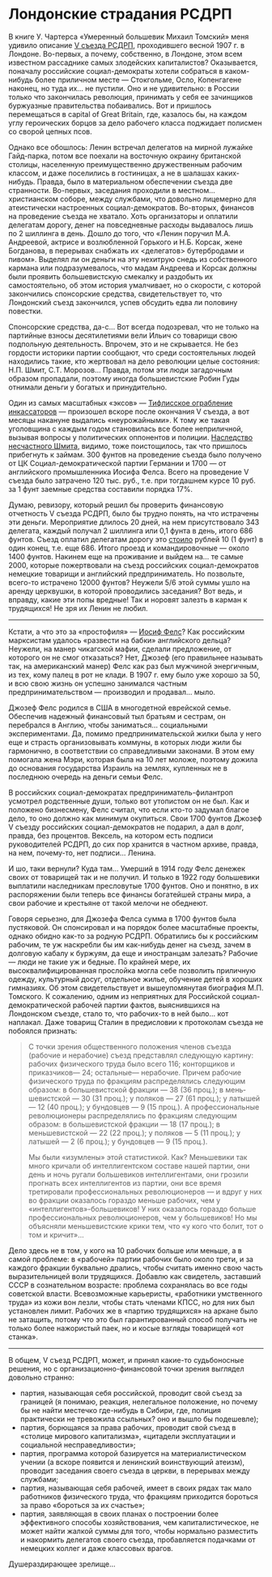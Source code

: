 # Лондонские страдания РСДРП

В книге У. Чартерса «Умеренный большевик Михаил Томский» меня удивило описание [V съезда РСДРП](https://w.wiki/Dkjf), проходившего весной 1907 г. в Лондоне. Во-первых, а почему, собственно, в Лондоне, этом всем известном рассаднике самых злодейских капиталистов? Оказывается, поначалу российские социал-демократы хотели собраться в каком-нибудь более приличном месте — Стокгольме, Осло, Копенгагене наконец, но туда их… не пустили. Оно и не удивительно: в России только что закончилась революция, принимать у себя ее зачинщиков буржуазные правительства побаивались. Вот и пришлось перемещаться в capital of Great Britain, где, казалось бы, на каждом углу героических борцов за дело рабочего класса поджидает полисмен со сворой цепных псов. 

Однако все обошлось: Ленин встречал делегатов на мирной лужайке Гайд-парка, потом все поехали на восточную окраину британской столицы, населенную преимущественно дружественным рабочим классом, и даже поселились в гостиницах, а не в шалашах каких-нибудь. Правда, было в материальном обеспечении съезда две странности. Во-первых, заседания проходили в местном… христианском соборе, между службами, что довольно лицемерно для атеистически настроенных социал-демократов. Во-вторых, финансов на проведение съезда не хватало. Хоть организаторы и оплатили делегатам дорогу, денег на повседневные расходы выдавалось лишь по 2 шиллинга в день. Дошло до того, что «Ленин поручил М.А. Андреевой, актрисе и возлюбленной Горького и Н.Б. Корсак, жене Богданова, в перерывах снабжать их <делегатов> бутербродами и пивом». Выделял ли он деньги на эту нехитрую снедь из собственного кармана или подразумевалось, что мадам Андреева и Корсак должны были проявить большевистскую смекалку и раздобыть их самостоятельно, об этом история умалчивает, но о скорости, с которой закончились спонсорские средства, свидетельствует то, что Лондонский съезд закончился, успев обсудить едва ли половину повестки.

Спонсорские средства, да-с… Вот всегда подозревал, что не только на партийные взносы десятилетиями вели Ильич со товарищи свою подпольную деятельность. Впрочем, это и не скрывается. Не без гордости историки партии сообщают, что среди состоятельных людей находились такие, кто жертвовал на дело революции целые состояния: Н.П. Шмит, С.Т. Морозов… Правда, потом эти люди загадочным образом пропадали, поэтому иногда большевистские Робин Гуды отнимали деньги у богатых и принудительно. 

Один из самых масштабных «эксов» — [Тифлисское ограбление инкассаторов](https://w.wiki/APZE) — произошел вскоре после окончания V съезда, а вот  месяцы накануне выдались «неурожайными». К тому же такая уголовщина с каждым годом становилась все более неприличной, вызывая вопросы у политических оппонентов и полиции. [Наследство несчастного Шмита](https://yababay.github.io/longread/echo-1917/shmit/), видимо, тоже поистощилось, так что пришлось прибегнуть к займам. 300 фунтов на проведение съезда было получено от ЦК Социал-демократической партии Германии и 1700 — от английского промышленника Иосифа Фелса. Всего на проведение V съезда было затрачено 120 тыс. руб., т.е. при тогдашнем курсе 10 руб. за 1 фунт заемные средства составили порядка 17%.

Думаю, ревизору, который решил бы проверить финансовую отчетность V съезда РСДРП, было бы трудно понять, на что истрачены эти деньги. Мероприятие длилось 20 дней, на нем присутствовало 343 делегата, каждый получал 2 шиллинга или 0,1 фунта в день, итого 686 фунтов. Съезд оплатил делегатам дорогу это [стоило](https://yakapitalist.ru/finansy/ceny-na-proezd-v-poezde-v-19-veke/#___19_20) рублей 10 (1 фунт) в один конец, т.е. еще 686. Итого проезд и командировочные — около 1400 фунтов. Накинем еще на проживание и выйдем на… те самые 2000, которые пожертвовали на съезд российских социал-демократов немецкие товарищи и английский предприниматель. Но позвольте, всего-то истрачено 12000 фунтов? Неужели 5/6 этой суммы ушло на аренду церквушки, в которой проводились заседания? Вот ведь, и вправду, какие эти попы вредные! Так и норовят залезть в карман к трудящихся! Не зря их Ленин не любил.

***

Кстати, а что это за «простофиля» — [Иосиф Фелс](https://en.wikipedia.org/wiki/Joseph_Fels)? Как российским марксистам удалось «развести на бабки» английского дельца? Неужели, на манер чикагской мафии, сделали предложение, от которого он не смог отказаться? Нет, Джозеф (его правильнее называть так, на американский манер) Фелс как раз был мужчиной энергичным, из тех, кому палец в рот не клади. В 1907 г. ему было уже хорошо за 50, и всю свою жизнь он успешно занимался частным предпринимательством — производил и продавал… мыло. 

Джозеф Фелс родился в США в многодетной еврейской семье. Обеспечив надежный финансовый тыл братьям и сестрам, он перебрался в Англию, чтобы заниматься… социальными экспериментами. Да, помимо предпринимательской жилки была у него еще и страсть организовывать коммуны, в которых люди жили бы гармонично, в соответствии со справедливыми законами. В этом ему помогала жена Мэри, которая была на 10 лет моложе, поэтому дожила до основания государства Израиль на землях, купленных не в последнюю очередь на деньги семьи Фелс. 

В российских социал-демократах предприниматель-филантроп усмотрел родственные души, только вот утопистом он не был. Как и положено бизнесмену, Фелс считал, что если кто-то задумал благое дело, то оно должно как минимум окупиться. Свои 1700 фунтов Джозеф V съезду российских социал-демократов не подарил, а дал в долг, правда, без процентов. Вексель, на котором есть подписи руководителей РСДРП, до сих пор хранится в частном архиве, правда, на нем, почему-то, нет подписи… Ленина.

И шо, таки вернули? Куда там… Умерший в 1914 году Фелс денежек своих от товарищей так и не получил. И только в 1922 году большевики выплатили наследникам пресловутые 1700 фунтов. Оно и понятно, в их распоряжении были теперь все финансы богатейшей страны мира, а свои рабочие и крестьяне от такой мелочи не обеднеют. 

Говоря серьезно, для Джозефа Фелса сумма в 1700 фунтов была пустяковой. Он спонсировал и  на порядок более масштабные проекты, однако обидно как-то за родную РСДРП. Обратились бы к российским рабочим, те уж наскребли бы им как-нибудь денег на съезд, зачем в долговую кабалу к буржуям, да еще и иностранцам залезать? Рабочие — люди не такие уж и бедные. По крайней мере, их высоквалифицированная прослойка могла себе позволить приличную одежду, культурный досуг, отдельное жилье, обучение детей в хороших гимназиях. Об этом свидетельствует и вышеупомянутая биография М.П. Томского. К сожалению, одним из неприятных для Российской социал-демократической рабочей партии фактов, выяснившихся на Лондонском съезде, стало то, что рабочих-то в ней было… кот наплакал. Даже товарищ Сталин в предисловии к протоколам съезда не побоялся признать:

> С точки зрения общественного положения членов съезда (рабочие и нерабочие) съезд представлял следующую картину: рабочих физического труда было всего 116; конторщиков и приказчиков— 24; остальные— нерабочие. Причем рабочие физического труда по фракциям распределялись следующим образом: в большевистской фракции — 38 (36 проц.); в мень­ шевистской — 30 (31 проц.); у поляков — 27 (61 проц.); у латышей — 12 (40 проц.); у бундовцев — 9 (15 проц.). А профессиональные революционеры распределялись по фракциям следующим образом: в большевистской фракции — 18 (17 проц.); в меньшевистской — 22 (22 проц.); у поляков — 5 (11 проц.); у латышей — 2 (6 проц.); у бундовцев — 9 (15 проц.).
>
> Мы были «изумлены» этой статистикой. Как? Меньшевики так много кричали об интеллигентском составе нашей партии, они день и ночь ругали большевиков интеллигентами, они грозили прогнать всех интеллигентов из партии, они все время третировали профессиональных революционеров — и вдруг у них во фракции оказалось гораздо меньше рабочих, чем у «интеллигентов»-большевиков! У них оказалось гораздо больше профессиональных революционеров, чем у большевиков! Но мы объясняли меньшевистские крики тем, что «у кого что болит, тот о том и кричит»...

Дело здесь не в том, у кого на 10 рабочих больше или меньше, а в самой проблеме: в «рабочей» партии рабочих было около трети, и за каждого  фракции буквально дрались, чтобы считать именно свою часть выразительницей воли трудящихся. Добавлю как свидетель, заставший СССР в сознательном возрасте: проблема сохранялась во все годы советской власти. Всевозможные карьеристы, «работники умственного труда» из кожи вон лезли, чтобы стать членами КПСС, но для них был установлен лимит. Рабочих же в «партию трудящихся» на аркане было не затащить, потому что это был гарантированный способ получать не только более нажористый паек, но и косые взгляды товарищей «от станка».

***

В общем, V съезд РСДРП, может, и принял какие-то судьбоносные решения, но с организационно-финансовой точки зрения выглядел довольно странно:

* партия, называющая себя российской, проводит свой съезд за границей (я понимаю, реакция, нелегальное положение, но почему бы не найти местечко где-нибудь в Сибири, где, полиция практически не тревожила ссыльных? оно и вышло бы подешевле);
* партия, борющаяся за права рабочих, проводит свой съезд в «столице мирового капитализма», «цитадели эксплуатации и социальной несправедливости»;
* партия, программа которой базируется на материалистическом учении (а вскоре появится и ленинский воинствующий атеизм), проводит заседания своего съезда в церкви, в перерывах между службами;
* партия, называющая себя рабочей, имеет в своих рядах так мало работников физического труда, что фракциям приходится бороться за право «бороться за их счастье»;
* партия, заявляющая в своих планах о построении более эффективного способы хозяйствования, чем капиталистическое, не может найти жалкой суммы для того, чтобы нормально разместить и накормить делегатов своего съезда, пробавляется подачками от немецких коллег и даже классовых врагов.

Душераздирающее зрелище…

